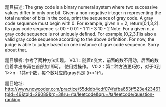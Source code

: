 ﻿题目描述:
The gray code is a binary numeral system where two successive values differ in only one bit.
Given a non-negative integer n representing the total number of bits in the code, print the sequence of gray code. A gray code sequence must begin with 0.
For example, given n = 2, return[0,1,3,2]. Its gray code sequence is:
00 - 0
01 - 1
11 - 3
10 - 2
Note:
For a given n, a gray code sequence is not uniquely defined.
For example,[0,2,3,1]is also a valid gray code sequence according to the above definition.
For now, the judge is able to judge based on one instance of gray code sequence. Sorry about that.

题目解析:
参考了两种方法实现。
V0.1：随着n变大，前面的数不用动，后面的数倒着拿出来再在首部加1即可。    使用或操作。
V0.2：第二种方法更巧妙，对于0到1>>n - 1共n个数，每个数对应的gray码是 (i>>1)^i。

题目地址:
http://www.nowcoder.com/practice/55dddb4cdf074fefba653ff523e42346?tpId=46&tqId=29089&rp=3&ru=/ta/leetcode&qru=/ta/leetcode/question-ranking
